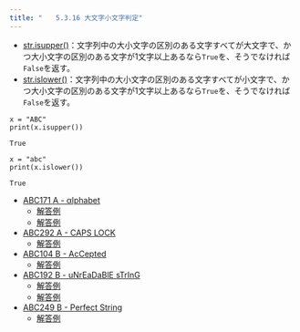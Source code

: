 ```yaml
---
title: "　　5.3.16 大文字小文字判定"
---
```


* [str.isupper()](https://docs.python.org/ja/3/library/stdtypes.html#str.isupper)：文字列中の大小文字の区別のある文字すべてが大文字で、かつ大小文字の区別のある文字が1文字以上あるなら`True`を、そうでなければ`False`を返す。
* [str.islower()](https://docs.python.org/ja/3/library/stdtypes.html#str.islower)：文字列中の大小文字の区別のある文字すべてが小文字で、かつ大小文字の区別のある文字が1文字以上あるなら`True`を、そうでなければ`False`を返す。

```python:サンプルコード
x = "ABC"
print(x.isupper())
```

```text:実行結果
True
```

```python:サンプルコード
x = "abc"
print(x.islower())
```

```text:実行結果
True
```

- [ABC171 A - αlphabet](https://atcoder.jp/contests/abc171/tasks/abc171_a)
    - [解答例](https://atcoder.jp/contests/abc171/submissions/14615225)
    - [解答例](https://atcoder.jp/contests/abc171/submissions/14615259)
- [ABC292 A - CAPS LOCK](https://atcoder.jp/contests/abc292/tasks/abc292_a)
    - [解答例](https://atcoder.jp/contests/abc292/submissions/39473575)
- [ABC104 B - AcCepted](https://atcoder.jp/contests/abc104/tasks/abc104_b)
    - [解答例](https://atcoder.jp/contests/abc104/submissions/17513180)
- [ABC192 B - uNrEaDaBlE sTrInG](https://atcoder.jp/contests/abc192/tasks/abc192_b)
    - [解答例](https://atcoder.jp/contests/abc192/submissions/21278214)
    - [解答例](https://atcoder.jp/contests/abc192/submissions/21278296)
- [ABC249 B - Perfect String](https://atcoder.jp/contests/abc249/tasks/abc249_b)
    - [解答例](https://atcoder.jp/contests/abc249/submissions/33422733)